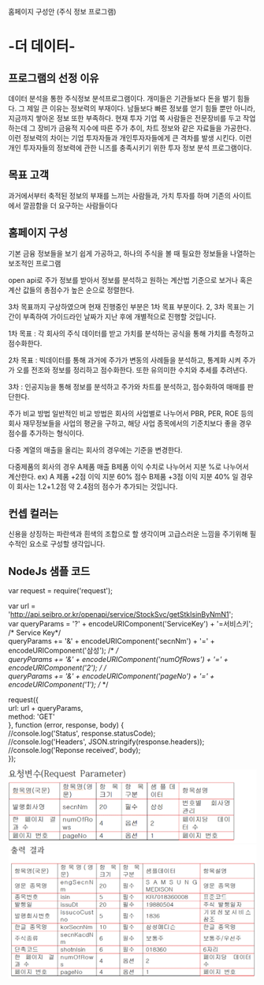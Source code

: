 홈페이지 구성안
(주식 정보 프로그램)
# -더 데이터-

## 프로그램의 선정 이유
 데이터 분석을 통한 주식정보 분석프로그램이다. 개미들은 기관들보다 돈을 벌기 힘들다. 그 제일 큰 이유는 정보력의 부재이다.
남들보다 빠른 정보를 얻기 힘들 뿐만 아니라, 지금까지 쌓아온 정보 또한 부족하다.
현재 투자 기업 쪽 사람들은 전문장비를 두고 작업하는데 그 장비가 금융적 지수에 따른 주가 추이, 차트 정보와 같은 자료들을 가공한다.
이런 정보력의 차이는 기업 투자자들과 개인투자자들에게 큰 격차를 발생 시킨다. 이런 개인 투자자들의 정보력에 관한 니즈를 충족시키기 위한 투자 정보 분석 프로그램이다.

## 목표 고객
 과거에서부터 축적된 정보의 부재를 느끼는 사람들과, 가치 투자를 하며 기존의 사이트에서 깔끔함을 더 요구하는 사람들이다
 

## 홈페이지 구성
 기본 금융 정보들을 보기 쉽게 가공하고, 하나의 주식을 볼 때 필요한 정보들을 나열하는 보조적인 프로그램  

open api로 주가 정보를 받아서 정보를 분석하고 원하는 계산법 기준으로 보거나 혹은 계산 값들의 총점수가 높은 순으로 정렬한다.

3차 목표까지 구상하였으며 현재 진행중인 부분은 1차 목표 부분이다. 2, 3차 목표는 기간이 부족하여 가이드라인 날짜가 지난 후에 개별적으로 진행할 것입니다.

1차 목표 : 각 회사의 주식 데이터를 받고 가치를 분석하는 공식을 통해 가치를 측정하고 점수화한다. 

2차 목표 : 빅데이터를 통해 과거에 주가가 변동의 사례들을 분석하고, 통계화 시켜 주가가 오를 전조와 정보를 정리하고 점수화한다. 또한 유의미한 수치와 추세를 추려낸다. 

3차 : 인공지능을 통해 정보를 분석하고 주가와 차트를 분석하고, 점수화하여 매매를 판단한다.

주가 비교 방법 일반적인 비교 방법은 회사의 사업별로 나누어서 PBR, PER, ROE 등의 회사 재무정보들을 사업의 평균을 구하고, 해당 사업 종목에서의 기준치보다 좋을 경우 점수를 추가하는 형식이다.

다중 계열의 매출을 올리는 회사의 경우에는 기준을 변경한다. 

다중제품의 회사의 경우 A제품 매출 B제품 이익 수치로 나누어서 지분 %로 나누어서 계산한다. ex) A 제품 +2점 이익 지분 60% 점수 B제품 +3점 이익 지분 40% 일 경우 이 회사는 1.2+1.2점 약 2.4점의 점수가 추가되는 것입니다.

## 컨셉 컬러는 
 신용을 상징하는 파란색과 흰색의 조합으로 할 생각이며 고급스러운 느낌을 주기위해 필수적인 요소로 구성할 생각입니다.
 
## NodeJs 샘플 코드 

var request = require('request');  

var url = 'http://api.seibro.or.kr/openapi/service/StockSvc/getStkIsinByNmN1';  
var queryParams = '?' + encodeURIComponent('ServiceKey') + '=서비스키'; /* Service Key*/  
queryParams += '&' + encodeURIComponent('secnNm') + '=' + encodeURIComponent('삼성'); /* */  
queryParams += '&' + encodeURIComponent('numOfRows') + '=' + encodeURIComponent('2'); /* */  
queryParams += '&' + encodeURIComponent('pageNo') + '=' + encodeURIComponent('1'); /* */  
  
request({  
    url: url + queryParams,  
    method: 'GET'  
}, function (error, response, body) {  
    //console.log('Status', response.statusCode);  
    //console.log('Headers', JSON.stringify(response.headers));  
    //console.log('Reponse received', body);  
});  

![aa](/img/aa.GIF)
![ab](/img/ab.GIF)
